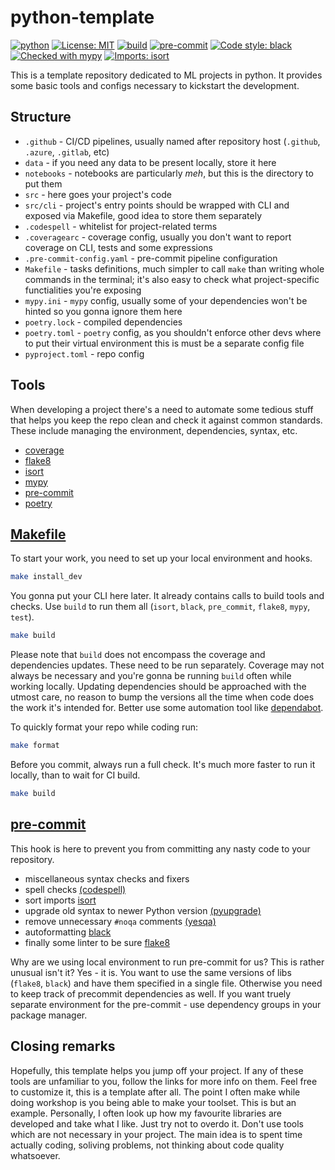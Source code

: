 # python-template

[![python](https://img.shields.io/badge/Python-3.10-3776AB.svg?style=flat&logo=python&logoColor=white)](https://www.python.org)
[![License: MIT](https://img.shields.io/badge/License-MIT-yellow.svg)](https://opensource.org/licenses/MIT)
[![build](https://github.com/piotr-rarus/python-template/actions/workflows/build.yml/badge.svg)](https://github.com/piotr-rarus/python-template/actions/workflows/build.yml)
[![pre-commit](https://img.shields.io/badge/pre--commit-enabled-brightgreen?logo=pre-commit&logoColor=white)](https://github.com/pre-commit/pre-commit)
[![Code style: black](https://img.shields.io/badge/code%20style-black-000000.svg)](https://github.com/psf/black)
[![Checked with mypy](http://www.mypy-lang.org/static/mypy_badge.svg)](http://mypy-lang.org/)
[![Imports: isort](https://img.shields.io/badge/%20imports-isort-%231674b1?style=flat&labelColor=ef8336)](https://pycqa.github.io/isort/)

This is a template repository dedicated to ML projects in python. It provides some basic tools and configs necessary to kickstart the development.

## Structure

- `.github` - CI/CD pipelines, usually named after repository host (`.github`, `.azure`, `.gitlab`, etc)
- `data` - if you need any data to be present locally, store it here
- `notebooks` - notebooks are particularly _meh_, but this is the directory to put them
- `src` - here goes your project's code
- `src/cli` - project's entry points should be wrapped with CLI and exposed via Makefile, good idea to store them separately
- `.codespell` - whitelist for project-related terms
- `.coveragearc` - coverage config, usually you don't want to report coverage on CLI, tests and some expressions
- `.pre-commit-config.yaml` - pre-commit pipeline configuration
- `Makefile` - tasks definitions, much simpler to call `make` than writing whole commands in the terminal; it's also easy to check what project-specific functialities you're exposing
- `mypy.ini` - `mypy` config, usually some of your dependencies won't be hinted so you gonna ignore them here
- `poetry.lock` - compiled dependencies
- `poetry.toml` - `poetry` config, as you shouldn't enforce other devs where to put their virtual environment this is must be a separate config file
- `pyproject.toml` - repo config

## Tools

When developing a project there's a need to automate some tedious stuff that helps you keep the repo clean and check it against common standards. These include managing the environment, dependencies, syntax, etc.

- [coverage](https://github.com/nedbat/coveragepy)
- [flake8](https://github.com/PyCQA/flake8)
- [isort](https://github.com/PyCQA/isort)
- [mypy](https://github.com/python/mypy)
- [pre-commit](https://pre-commit.com/)
- [poetry](https://github.com/python-poetry/poetry)

## [Makefile](Makefile)

To start your work, you need to set up your local environment and hooks.

```sh
make install_dev
```

You gonna put your CLI here later. It already contains calls to build tools and checks. Use `build` to run them all (`isort`, `black`, `pre_commit`, `flake8`, `mypy`, `test`).

```sh
make build
```

Please note that `build` does not encompass the coverage and dependencies updates. These need to be run separately. Coverage may not always be necessary and you're gonna be running `build` often while working locally. Updating dependencies should be approached with the utmost care, no reason to bump the versions all the time when code does the work it's intended for. Better use some automation tool like [dependabot](https://docs.github.com/en/code-security/dependabot/dependabot-version-updates/configuration-options-for-the-dependabot.yml-file).

To quickly format your repo while coding run:

```sh
make format
```

Before you commit, always run a full check. It's much more faster to run it locally, than to wait for CI build.

```sh
make build
```

## [pre-commit](.github/hooks/.pre-commit-config.yml)

This hook is here to prevent you from committing any nasty code to your repository.

- miscellaneous syntax checks and fixers
- spell checks [(codespell)](https://github.com/codespell-project/codespell)
- sort imports [isort](https://github.com/timothycrosley/isort)
- upgrade old syntax to newer Python version [(pyupgrade)](https://github.com/asottile/pyupgrade)
- remove unnecessary `#noqa` comments [(yesqa)](https://github.com/asottile/yesqa)
- autoformatting [black](https://github.com/psf/black)
- finally some linter to be sure [flake8](https://gitlab.com/pycqa/flake8)

Why are we using local environment to run pre-commit for us? This is rather unusual isn't it? Yes - it is. You want to use the same versions of libs (`flake8`, `black`) and have them specified in a single file. Otherwise you need to keep track of precommit dependencies as well. If you want truely separate environment for the pre-commit - use dependency groups in your package manager.

## Closing remarks

Hopefully, this template helps you jump off your project. If any of these tools are unfamiliar to you, follow the links for more info on them. Feel free to customize it, this is a template after all. The point I often make while doing workshop is you being able to make your toolset. This is but an example.  Personally, I often look up how my favourite libraries are developed and take what I like. Just try not to overdo it. Don't use tools which are not necessary in your project. The main idea is to spent time actually coding, soliving problems, not thinking about code quality whatsoever.
